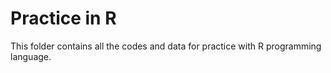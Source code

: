 # Practice in R

This folder contains all the codes and data for practice with R programming language.
